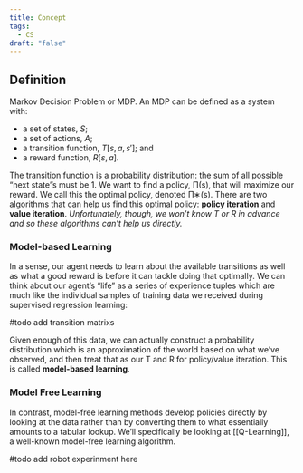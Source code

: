 ```yaml
---
title: Concept
tags:
  - CS
draft: "false"
---
```

## Definition 

Markov Decision Problem or MDP. An MDP can be defined as a system with:
- a set of states, $S$;
- a set of actions, $A$;
- a transition function, $T[s,a,s′]$; and
- a reward function, $R[s, a]$.

The transition function is a probability distribution: the sum of all possible “next state”s must be 1. 
We want to find a policy, Π(s), that will maximize our reward. We call this the optimal policy, denoted Π∗(s). There are two algorithms that can help us find this optimal policy: **policy iteration** and **value iteration**. *Unfortunately, though, we won’t know T or R in advance and so these algorithms can’t help us directly.*

### Model-based Learning
In a sense, our agent needs to learn about the available transitions as well as what a good reward is before it can tackle doing that optimally. We can think about our agent’s “life” as a series of experience tuples which are much like the individual samples of training data we received during supervised regression learning:

#todo add transition matrixs

Given enough of this data, we can actually construct a probability distribution which is an approximation of the world based on what we’ve observed, and then treat that as our T and R for policy/value iteration. This is called **model-based learning**.


### Model Free Learning
In contrast, model-free learning methods develop policies directly by looking at the data rather than by converting them to what essentially amounts to a tabular lookup. We’ll specifically be looking at [[Q-Learning]], a well-known model-free learning algorithm.

#todo add robot experinment here



